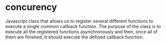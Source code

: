 concurency
==========

Javascript class that allows us to register several different functions to execute a single common callback function.
The purpose of the class is to execute all the registered functions asynchronously and then, once all of them are finished, It should execute the defined callback function.